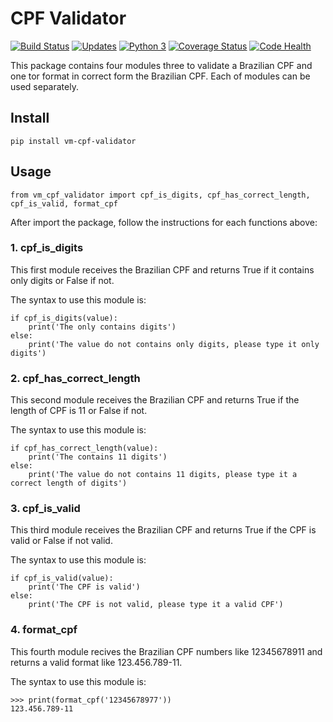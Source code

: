# CPF Validator

[![Build Status](https://travis-ci.org/Riverfount/vm_cpf_validator.svg?branch=master)](https://travis-ci.org/Riverfount/vm_cpf_validator)
[![Updates](https://pyup.io/repos/github/Riverfount/vm_cpf_validator/shield.svg)](https://pyup.io/repos/github/Riverfount/vm_cpf_validator/)
[![Python 3](https://pyup.io/repos/github/Riverfount/vm_cpf_validator/python-3-shield.svg)](https://pyup.io/repos/github/Riverfount/vm_cpf_validator/)
[![Coverage Status](https://coveralls.io/repos/github/Riverfount/vm_cpf_validator/badge.svg?branch=master)](https://coveralls.io/github/Riverfount/vm_cpf_validator?branch=master)
[![Code Health](https://landscape.io/github/Riverfount/vm_cpf_validator/master/landscape.svg?style=flat)](https://landscape.io/github/Riverfount/vm_cpf_validator/master)


This package contains four modules three to validate a Brazilian CPF and one tor format in correct form the Brazilian
 CPF. Each of modules can be used separately.
 
## Install

`pip install vm-cpf-validator`

## Usage

`from vm_cpf_validator import cpf_is_digits, cpf_has_correct_length, cpf_is_valid, format_cpf`

After import the package, follow the instructions for each functions above:

### 1. cpf_is_digits

This first module receives the Brazilian CPF and returns True if it contains only digits or False if not.

The syntax to use this module is:

```
if cpf_is_digits(value):
    print('The only contains digits')
else:
    print('The value do not contains only digits, please type it only digits')
```


### 2. cpf_has_correct_length

This second module receives the Brazilian CPF and returns True if the length of CPF is 11 or False if not.

The syntax to use this module is:

```
if cpf_has_correct_length(value):
    print('The contains 11 digits')
else:
    print('The value do not contains 11 digits, please type it a correct length of digits')
```


### 3. cpf_is_valid

This third module receives the Brazilian CPF and returns True if the CPF is valid or False if not valid.

The syntax to use this module is:

```
if cpf_is_valid(value):
    print('The CPF is valid')
else:
    print('The CPF is not valid, please type it a valid CPF')
```

### 4. format_cpf

This fourth module recives the Brazilian CPF numbers like 12345678911 and returns a valid format like 123.456.789-11.
 
 The syntax to use this module is:
 
 ```
 >>> print(format_cpf('12345678977'))
 123.456.789-11
 ```
